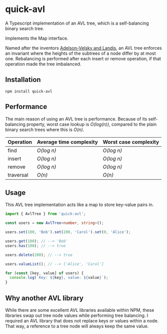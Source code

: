 # quick-avl

A Typescript implementation of an AVL tree, which is a self-balancing binary search tree.

Implements the Map interface.

Named after the inventors [Adelson-Velsky and Landis](https://en.wikipedia.org/wiki/AVL_tree), an AVL tree enforces an invariant where the heights of the subtrees of a node differ by at most one. Rebalancing is performed after each insert or remove operation, if that operation made the tree imbalanced.

## Installation

```
npm install quick-avl
```

## Performance

The main reason of using an AVL tree is performance. Because of its self-balancing property, worst case lookup is _O(log(n))_, compared to the plain binary search trees where this is _O(n)_.

| Operation | Average time complexity | Worst case complexity |
| --------- | ----------------------- | --------------------- |
| find      | _O(log n)_              | _O(log n)_            |
| insert    | _O(log n)_              | _O(log n)_            |
| remove    | _O(log n)_              | _O(log n)_            |
| traversal | _O(n)_                  | _O(n)_                |

## Usage

This AVL tree implementation acts like a map to store key-value pairs in.

```typescript
import { AvlTree } from 'quick-avl';

const users = new AvlTree<number, string>();

users.set(100, 'Bob').set(200, 'Carol').set(0, 'Alice');

users.get(100); // --> 'Bob'
users.has(100); // --> true

users.delete(200); // --> true

users.valueList(); // --> ['Alice', 'Carol']

for (const [key, value] of users) {
  console.log(`Key: ${key}, value: ${value}`);
}
```

## Why another AVL library

While there are some excellent AVL libraries available within NPM, these libraries swap out tree node values while performing tree balancing. I required an AVL library that does not replace keys or values within a node. That way, a reference to a tree node will always keep the same value.
